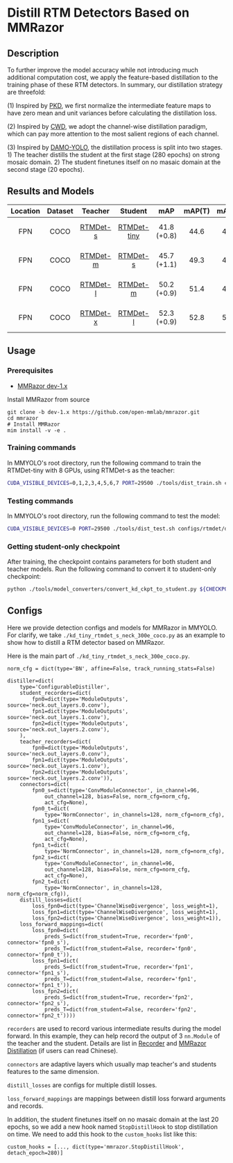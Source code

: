 # Distill RTM Detectors Based on MMRazor

## Description

To further improve the model accuracy while not introducing much additional
computation cost, we apply the feature-based distillation to the training phase
of these RTM detectors. In summary, our distillation strategy are threefold:

(1) Inspired by [PKD](https://arxiv.org/abs/2207.02039), we first normalize
the intermediate feature maps to have zero mean and unit variances before calculating
the distillation loss.

(2) Inspired by [CWD](https://arxiv.org/abs/2011.13256), we adopt the channel-wise
distillation paradigm, which can pay more attention to the most salient regions
of each channel.

(3) Inspired by [DAMO-YOLO](https://arxiv.org/abs/2211.15444), the distillation
process is split into two stages. 1) The teacher distills the student at the
first stage (280 epochs) on strong mosaic domain. 2) The student finetunes itself
on no masaic domain at the second stage (20 epochs).

## Results and Models

| Location | Dataset |                                                      Teacher                                                      |                                                         Student                                                         |     mAP     | mAP(T) | mAP(S) |                    Config                    | Download                                                                                                                                                                                                                                                                                                                                                                                                                                                                                                      |
| :------: | :-----: | :---------------------------------------------------------------------------------------------------------------: | :---------------------------------------------------------------------------------------------------------------------: | :---------: | :----: | :----: | :------------------------------------------: | :------------------------------------------------------------------------------------------------------------------------------------------------------------------------------------------------------------------------------------------------------------------------------------------------------------------------------------------------------------------------------------------------------------------------------------------------------------------------------------------------------------ |
|   FPN    |  COCO   | [RTMDet-s](https://github.com/open-mmlab/mmyolo/blob/main/configs/rtmdet/rtmdet_s_syncbn_fast_8xb32-300e_coco.py) | [RTMDet-tiny](https://github.com/open-mmlab/mmyolo/blob/main/configs/rtmdet/rtmdet_tiny_syncbn_fast_8xb32-300e_coco.py) | 41.8 (+0.8) |  44.6  |  41.0  | [config](kd_tiny_rtmdet_s_neck_300e_coco.py) | [teacher](https://download.openmmlab.com/mmyolo/v0/rtmdet/rtmdet_s_syncbn_fast_8xb32-300e_coco/rtmdet_s_syncbn_fast_8xb32-300e_coco_20221230_182329-0a8c901a.pth) \|[model](https://download.openmmlab.com/mmrazor/v1/rtmdet_distillation/kd_l_rtmdet_x_neck_300e_coco/kd_l_rtmdet_x_neck_300e_coco_20230220_141912-c9979722.pth) \| [log](https://download.openmmlab.com/mmrazor/v1/rtmdet_distillation/kd_l_rtmdet_x_neck_300e_coco/kd_l_rtmdet_x_neck_300e_coco_20230220_141912-c5c4e17b.json)             |
|   FPN    |  COCO   | [RTMDet-m](https://github.com/open-mmlab/mmyolo/blob/main/configs/rtmdet/rtmdet_m_syncbn_fast_8xb32-300e_coco.py) |    [RTMDet-s](https://github.com/open-mmlab/mmyolo/blob/main/configs/rtmdet/rtmdet_s_syncbn_fast_8xb32-300e_coco.py)    | 45.7 (+1.1) |  49.3  |  44.6  |  [config](kd_s_rtmdet_m_neck_300e_coco.py)   | [teacher](https://download.openmmlab.com/mmyolo/v0/rtmdet/rtmdet_m_syncbn_fast_8xb32-300e_coco/rtmdet_m_syncbn_fast_8xb32-300e_coco_20230102_135952-40af4fe8.pth)         \|[model](https://download.openmmlab.com/mmrazor/v1/rtmdet_distillation/kd_m_rtmdet_l_neck_300e_coco/kd_m_rtmdet_l_neck_300e_coco_20230220_141313-b806f503.pth) \| [log](https://download.openmmlab.com/mmrazor/v1/rtmdet_distillation/kd_m_rtmdet_l_neck_300e_coco/kd_m_rtmdet_l_neck_300e_coco_20230220_141313-bd028fd3.json)     |
|   FPN    |  COCO   | [RTMDet-l](https://github.com/open-mmlab/mmyolo/blob/main/configs/rtmdet/rtmdet_l_syncbn_fast_8xb32-300e_coco.py) |    [RTMDet-m](https://github.com/open-mmlab/mmyolo/blob/main/configs/rtmdet/rtmdet_m_syncbn_fast_8xb32-300e_coco.py)    | 50.2 (+0.9) |  51.4  |  49.3  |  [config](kd_m_rtmdet_l_neck_300e_coco.py)   | [teacher](https://download.openmmlab.com/mmyolo/v0/rtmdet/rtmdet_l_syncbn_fast_8xb32-300e_coco/rtmdet_l_syncbn_fast_8xb32-300e_coco_20230102_135928-ee3abdc4.pth) \|[model](https://download.openmmlab.com/mmrazor/v1/rtmdet_distillation/kd_s_rtmdet_m_neck_300e_coco/kd_s_rtmdet_m_neck_300e_coco_20230220_140647-446ff003.pth) \| [log](https://download.openmmlab.com/mmrazor/v1/rtmdet_distillation/kd_s_rtmdet_m_neck_300e_coco/kd_s_rtmdet_m_neck_300e_coco_20230220_140647-89862269.json)             |
|   FPN    |  COCO   | [RTMDet-x](https://github.com/open-mmlab/mmyolo/blob/main/configs/rtmdet/rtmdet_x_syncbn_fast_8xb32-300e_coco.py) |    [RTMDet-l](https://github.com/open-mmlab/mmyolo/blob/main/configs/rtmdet/rtmdet_l_syncbn_fast_8xb32-300e_coco.py)    | 52.3 (+0.9) |  52.8  |  51.4  |  [config](kd_l_rtmdet_x_neck_300e_coco.py)   | [teacher](https://download.openmmlab.com/mmyolo/v0/rtmdet/rtmdet_x_syncbn_fast_8xb32-300e_coco/rtmdet_x_syncbn_fast_8xb32-300e_coco_20221231_100345-b85cd476.pth) \|[model](https://download.openmmlab.com/mmrazor/v1/rtmdet_distillation/kd_tiny_rtmdet_s_neck_300e_coco/kd_tiny_rtmdet_s_neck_300e_coco_20230213_104240-e1e4197c.pth) \| [log](https://download.openmmlab.com/mmrazor/v1/rtmdet_distillation/kd_tiny_rtmdet_s_neck_300e_coco/kd_tiny_rtmdet_s_neck_300e_coco_20230213_104240-176901d8.json) |

## Usage

### Prerequisites

- [MMRazor dev-1.x](https://github.com/open-mmlab/mmrazor/tree/dev-1.x)

Install MMRazor from source

```
git clone -b dev-1.x https://github.com/open-mmlab/mmrazor.git
cd mmrazor
# Install MMRazor
mim install -v -e .
```

### Training commands

In MMYOLO's root directory, run the following command to train the RTMDet-tiny
with 8 GPUs, using RTMDet-s as the teacher:

```bash
CUDA_VISIBLE_DEVICES=0,1,2,3,4,5,6,7 PORT=29500 ./tools/dist_train.sh configs/rtmdet/distillation/kd_tiny_rtmdet_s_neck_300e_coco.py
```

### Testing commands

In MMYOLO's root directory, run the following command to test the model:

```bash
CUDA_VISIBLE_DEVICES=0 PORT=29500 ./tools/dist_test.sh configs/rtmdet/distillation/kd_tiny_rtmdet_s_neck_300e_coco.py ${CHECKPOINT_PATH}
```

### Getting student-only checkpoint

After training, the checkpoint contains parameters for both student and teacher models.
Run the following command to convert it to student-only checkpoint:

```bash
python ./tools/model_converters/convert_kd_ckpt_to_student.py ${CHECKPOINT_PATH} --out-path ${OUTPUT_CHECKPOINT_PATH}
```

## Configs

Here we provide detection configs and models for MMRazor in MMYOLO. For clarify,
we take `./kd_tiny_rtmdet_s_neck_300e_coco.py` as an example to show how to
distill a RTM detector based on MMRazor.

Here is the main part of `./kd_tiny_rtmdet_s_neck_300e_coco.py`.

```shell
norm_cfg = dict(type='BN', affine=False, track_running_stats=False)

distiller=dict(
    type='ConfigurableDistiller',
    student_recorders=dict(
        fpn0=dict(type='ModuleOutputs', source='neck.out_layers.0.conv'),
        fpn1=dict(type='ModuleOutputs', source='neck.out_layers.1.conv'),
        fpn2=dict(type='ModuleOutputs', source='neck.out_layers.2.conv'),
    ),
    teacher_recorders=dict(
        fpn0=dict(type='ModuleOutputs', source='neck.out_layers.0.conv'),
        fpn1=dict(type='ModuleOutputs', source='neck.out_layers.1.conv'),
        fpn2=dict(type='ModuleOutputs', source='neck.out_layers.2.conv')),
    connectors=dict(
        fpn0_s=dict(type='ConvModuleConnector', in_channel=96,
            out_channel=128, bias=False, norm_cfg=norm_cfg,
            act_cfg=None),
        fpn0_t=dict(
            type='NormConnector', in_channels=128, norm_cfg=norm_cfg),
        fpn1_s=dict(
            type='ConvModuleConnector', in_channel=96,
            out_channel=128, bias=False, norm_cfg=norm_cfg,
            act_cfg=None),
        fpn1_t=dict(
            type='NormConnector', in_channels=128, norm_cfg=norm_cfg),
        fpn2_s=dict(
            type='ConvModuleConnector', in_channel=96,
            out_channel=128, bias=False, norm_cfg=norm_cfg,
            act_cfg=None),
        fpn2_t=dict(
            type='NormConnector', in_channels=128, norm_cfg=norm_cfg)),
    distill_losses=dict(
        loss_fpn0=dict(type='ChannelWiseDivergence', loss_weight=1),
        loss_fpn1=dict(type='ChannelWiseDivergence', loss_weight=1),
        loss_fpn2=dict(type='ChannelWiseDivergence', loss_weight=1)),
    loss_forward_mappings=dict(
        loss_fpn0=dict(
            preds_S=dict(from_student=True, recorder='fpn0', connector='fpn0_s'),
            preds_T=dict(from_student=False, recorder='fpn0', connector='fpn0_t')),
        loss_fpn1=dict(
            preds_S=dict(from_student=True, recorder='fpn1', connector='fpn1_s'),
            preds_T=dict(from_student=False, recorder='fpn1', connector='fpn1_t')),
        loss_fpn2=dict(
            preds_S=dict(from_student=True, recorder='fpn2', connector='fpn2_s'),
            preds_T=dict(from_student=False, recorder='fpn2', connector='fpn2_t'))))

```

`recorders` are used to record various intermediate results during the model forward.
In this example, they can help record the output of 3 `nn.Module` of the teacher
and the student. Details are list in [Recorder](https://github.com/open-mmlab/mmrazor/blob/dev-1.x/docs/en/advanced_guides/recorder.md) and [MMRazor Distillation](https://zhuanlan.zhihu.com/p/596582609) (if users can read Chinese).

`connectors` are adaptive layers which usually map teacher's and students features
to the same dimension.

`distill_losses` are configs for multiple distill losses.

`loss_forward_mappings` are mappings between distill loss forward arguments and records.

In addition, the student finetunes itself on no masaic domain at the last 20 epochs,
so we add a new hook named `StopDistillHook` to stop distillation on time.
We need to add this hook to the `custom_hooks` list like this:

```shell
custom_hooks = [..., dict(type='mmrazor.StopDistillHook', detach_epoch=280)]
```
